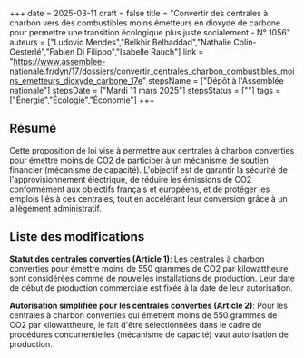 +++
date = 2025-03-11
draft = false
title = "Convertir des centrales à charbon vers des combustibles moins émetteurs en dioxyde de carbone pour permettre une transition écologique plus juste socialement - N° 1056"
auteurs = ["Ludovic Mendes","Belkhir Belhaddad","Nathalie Colin-Oesterlé","Fabien Di Filippo","Isabelle Rauch"]
link = "https://www.assemblee-nationale.fr/dyn/17/dossiers/convertir_centrales_charbon_combustibles_moins_emetteurs_dioxyde_carbone_17e"
stepsName = ["Dépôt à l'Assemblée nationale"]
stepsDate = ["Mardi 11 mars 2025"]
stepsStatus = [""]
tags = ["Énergie","Écologie","Économie"]
+++

## Résumé

Cette proposition de loi vise à permettre aux centrales à charbon converties pour émettre moins de CO2 de participer à un mécanisme de soutien financier (mécanisme de capacité). L'objectif est de garantir la sécurité de l'approvisionnement électrique, de réduire les émissions de CO2 conformément aux objectifs français et européens, et de protéger les emplois liés à ces centrales, tout en accélérant leur conversion grâce à un allègement administratif.

## Liste des modifications

**Statut des centrales converties (Article 1)**: Les centrales à charbon converties pour émettre moins de 550 grammes de CO2 par kilowattheure sont considérées comme de nouvelles installations de production. Leur date de début de production commerciale est fixée à la date de leur autorisation.

**Autorisation simplifiée pour les centrales converties (Article 2)**: Pour les centrales à charbon converties qui émettent moins de 550 grammes de CO2 par kilowattheure, le fait d'être sélectionnées dans le cadre de procédures concurrentielles (mécanisme de capacité) vaut autorisation de production.
